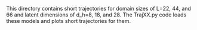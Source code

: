 This directory contains short trajectories for domain sizes of L=22, 44, and 66 and latent dimensions of d_h=8, 18, and 28. The TrajXX.py code loads these models and plots short trajectories for them.
